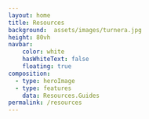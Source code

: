 ```yaml
---
layout: home
title: Resources
background:  assets/images/turnera.jpg
height: 80vh
navbar:
    color: white
    hasWhiteText: false
    floating: true
composition:
  - type: heroImage
  - type: features
    data: Resources.Guides
permalink: /resources
---
```




